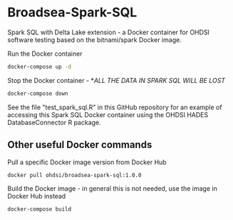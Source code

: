 # Broadsea-Spark-SQL

Spark SQL with Delta Lake extension - a Docker container for OHDSI software testing
based on the bitnami/spark Docker image.

Run the Docker container
```bash
docker-compose up -d
```

Stop the Docker container - **ALL THE DATA IN SPARK SQL WILL BE LOST*
```bash
docker-compose down
```

See the file "test_spark_sql.R" in this GitHub repository for an example of accessing 
this Spark SQL Docker container using the OHDSI HADES DatabaseConnector R package.

## Other useful Docker commands

Pull a specific Docker image version from Docker Hub
```bash
docker pull ohdsi/broadsea-spark-sql:1.0.0
```

Build the Docker image - in general this is not needed, use the image in Docker Hub instead
```bash
docker-compose build
```
